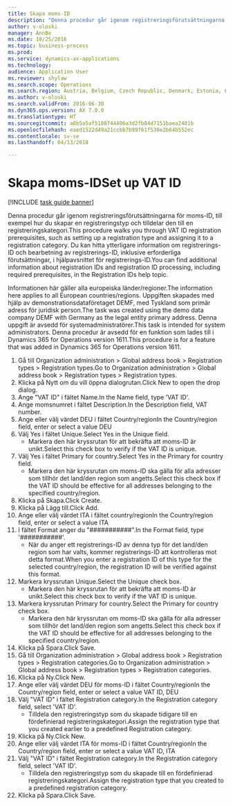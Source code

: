 ```yaml
--- 
title: Skapa moms-ID
description: "Denna procedur går igenom registreringsförutsättningarna för moms-ID, till exempel hur du skapar en registreringstyp och tilldelar den till en registreringskategori."
author: v-oloski
manager: AnnBe
ms.date: 10/25/2016
ms.topic: business-process
ms.prod: 
ms.service: dynamics-ax-applications
ms.technology: 
audience: Application User
ms.reviewer: shylaw
ms.search.scope: Operations
ms.search.region: Austria, Belgium, Czech Republic, Denmark, Estonia, Finland, France, Germany, Hungary, Ireland, Italy, Latvia, Lithuania, Netherlands, Poland, Spain, Sweden, United Kingdom
ms.author: v-oloski
ms.search.validFrom: 2016-06-30
ms.dyn365.ops.version: AX 7.0.0
ms.translationtype: HT
ms.sourcegitcommit: a8b5a5af5108744406a3d2fb84d7151baea2481b
ms.openlocfilehash: eaed1522d49a21ccbb7b99f61f530e2b64b552ec
ms.contentlocale: sv-se
ms.lasthandoff: 04/13/2018

---
```

# <a name="set-up-vat-id"></a><span data-ttu-id="fa50c-103">Skapa moms-ID</span><span class="sxs-lookup"><span data-stu-id="fa50c-103">Set up VAT ID</span></span>

[!INCLUDE [task guide banner](../../includes/task-guide-banner.md)]

<span data-ttu-id="fa50c-104">Denna procedur går igenom registreringsförutsättningarna för moms-ID, till exempel hur du skapar en registreringstyp och tilldelar den till en registreringskategori.</span><span class="sxs-lookup"><span data-stu-id="fa50c-104">This procedure walks you through VAT ID registration prerequisites, such as setting up a registration type and assigning it to a registration category.</span></span> <span data-ttu-id="fa50c-105">Du kan hitta ytterligare information om registrerings-ID och bearbetning av registrerings-ID, inklusive erforderliga förutsättningar, i hjälpavsnittet för registrerings-ID.</span><span class="sxs-lookup"><span data-stu-id="fa50c-105">You can find additional information about registration IDs and registration ID processing, including required prerequisites, in the Registration IDs help topic.</span></span> 

<span data-ttu-id="fa50c-106">Informationen här gäller alla europeiska länder/regioner.</span><span class="sxs-lookup"><span data-stu-id="fa50c-106">The information here applies to all European countries/regions.</span></span> <span data-ttu-id="fa50c-107">Uppgiften skapades med hjälp av demonstrationsdataföretaget DEMF, med Tyskland som primär adress för juridisk person.</span><span class="sxs-lookup"><span data-stu-id="fa50c-107">The task was created using the demo data company DEMF with Germany as the legal entity primary address.</span></span> <span data-ttu-id="fa50c-108">Denna uppgift är avsedd för systemadministratörer.</span><span class="sxs-lookup"><span data-stu-id="fa50c-108">This task is intended for system administrators.</span></span> <span data-ttu-id="fa50c-109">Denna procedur är avsedd för en funktion som lades till i Dynamics 365 for Operations version 1611.</span><span class="sxs-lookup"><span data-stu-id="fa50c-109">This procedure is for a feature that was added in Dynamics 365 for Operations version 1611.</span></span>

1. <span data-ttu-id="fa50c-110">Gå till Organization administration > Global address book > Registration types > Registration types.</span><span class="sxs-lookup"><span data-stu-id="fa50c-110">Go to Organization administration > Global address book > Registration types > Registration types.</span></span>
2. <span data-ttu-id="fa50c-111">Klicka på Nytt om du vill öppna dialogrutan.</span><span class="sxs-lookup"><span data-stu-id="fa50c-111">Click New to open the drop dialog.</span></span>
3. <span data-ttu-id="fa50c-112">Ange "VAT ID" i fältet Name.</span><span class="sxs-lookup"><span data-stu-id="fa50c-112">In the Name field, type 'VAT ID'.</span></span>
4. <span data-ttu-id="fa50c-113">Ange momsnumret i fältet Description.</span><span class="sxs-lookup"><span data-stu-id="fa50c-113">In the Description field, VAT number.</span></span>
5. <span data-ttu-id="fa50c-114">Ange eller välj värdet DEU i fältet Country/region</span><span class="sxs-lookup"><span data-stu-id="fa50c-114">In the Country/region field, enter or select a value DEU</span></span>
6. <span data-ttu-id="fa50c-115">Välj Yes i fältet Unique.</span><span class="sxs-lookup"><span data-stu-id="fa50c-115">Select Yes in the Unique field.</span></span>
    * <span data-ttu-id="fa50c-116">Markera den här kryssrutan för att bekräfta att moms-ID är unikt.</span><span class="sxs-lookup"><span data-stu-id="fa50c-116">Select this check box to verify if the VAT ID is unique.</span></span>  
7. <span data-ttu-id="fa50c-117">Välj Yes i fältet Primary for country.</span><span class="sxs-lookup"><span data-stu-id="fa50c-117">Select Yes in the Primary for country field.</span></span>
    * <span data-ttu-id="fa50c-118">Markera den här kryssrutan om moms-ID ska gälla för alla adresser som tillhör det land/den region som angetts.</span><span class="sxs-lookup"><span data-stu-id="fa50c-118">Select this check box if the VAT ID should be effective for all addresses belonging to the specified country/region.</span></span>  
8. <span data-ttu-id="fa50c-119">Klicka på Skapa.</span><span class="sxs-lookup"><span data-stu-id="fa50c-119">Click Create.</span></span>
9. <span data-ttu-id="fa50c-120">Klicka på Lägg till.</span><span class="sxs-lookup"><span data-stu-id="fa50c-120">Click Add.</span></span>
10. <span data-ttu-id="fa50c-121">Ange eller välj värdet ITA i fältet country/region</span><span class="sxs-lookup"><span data-stu-id="fa50c-121">In the Country/region field, enter or select a value ITA</span></span>
11. <span data-ttu-id="fa50c-122">I fältet Format anger du "###########".</span><span class="sxs-lookup"><span data-stu-id="fa50c-122">In the Format field, type '###########'.</span></span>
    * <span data-ttu-id="fa50c-123">När du anger ett registrerings-ID av denna typ för det land/den region som har valts, kommer registrerings-ID att kontrolleras mot detta format.</span><span class="sxs-lookup"><span data-stu-id="fa50c-123">When you enter a registration ID of this type for the selected country/region, the registration ID will be verified against this format.</span></span>  
12. <span data-ttu-id="fa50c-124">Markera kryssrutan Unique.</span><span class="sxs-lookup"><span data-stu-id="fa50c-124">Select the Unique check box.</span></span>
    * <span data-ttu-id="fa50c-125">Markera den här kryssrutan för att bekräfta att moms-ID är unikt.</span><span class="sxs-lookup"><span data-stu-id="fa50c-125">Select this check box to verify if the VAT ID is unique.</span></span>  
13. <span data-ttu-id="fa50c-126">Markera kryssrutan Primary for country.</span><span class="sxs-lookup"><span data-stu-id="fa50c-126">Select the Primary for country check box.</span></span>
    * <span data-ttu-id="fa50c-127">Markera den här kryssrutan om moms-ID ska gälla för alla adresser som tillhör det land/den region som angetts.</span><span class="sxs-lookup"><span data-stu-id="fa50c-127">Select this check box if the VAT ID should be effective for all addresses belonging to the specified country/region.</span></span>  
14. <span data-ttu-id="fa50c-128">Klicka på Spara.</span><span class="sxs-lookup"><span data-stu-id="fa50c-128">Click Save.</span></span>
15. <span data-ttu-id="fa50c-129">Gå till Organization administration > Global address book > Registration types > Registration categories.</span><span class="sxs-lookup"><span data-stu-id="fa50c-129">Go to Organization administration > Global address book > Registration types > Registration categories.</span></span>
16. <span data-ttu-id="fa50c-130">Klicka på Ny.</span><span class="sxs-lookup"><span data-stu-id="fa50c-130">Click New.</span></span>
17. <span data-ttu-id="fa50c-131">Ange eller välj värdet DEU för moms-ID i fältet Country/region</span><span class="sxs-lookup"><span data-stu-id="fa50c-131">In the Country/region field, enter or select a value VAT ID, DEU</span></span>
18. <span data-ttu-id="fa50c-132">Välj "VAT ID" i fältet Registration category.</span><span class="sxs-lookup"><span data-stu-id="fa50c-132">In the Registration category field, select 'VAT ID'.</span></span>
    * <span data-ttu-id="fa50c-133">Tilldela den registreringstyp som du skapade tidigare till en fördefinierad registreringskategori.</span><span class="sxs-lookup"><span data-stu-id="fa50c-133">Assign the registration type that you created earlier to a predefined Registration category.</span></span>  
19. <span data-ttu-id="fa50c-134">Klicka på Ny.</span><span class="sxs-lookup"><span data-stu-id="fa50c-134">Click New.</span></span>
20. <span data-ttu-id="fa50c-135">Ange eller välj värdet ITA för moms-ID i fältet Country/region</span><span class="sxs-lookup"><span data-stu-id="fa50c-135">In the Country/region field, enter or select a value VAT ID, ITA</span></span>
21. <span data-ttu-id="fa50c-136">Välj "VAT ID" i fältet Registration category.</span><span class="sxs-lookup"><span data-stu-id="fa50c-136">In the Registration category field, select 'VAT ID'.</span></span>
    * <span data-ttu-id="fa50c-137">Tilldela den registreringstyp som du skapade till en fördefinierad registreringskategori.</span><span class="sxs-lookup"><span data-stu-id="fa50c-137">Assign the registration type that you created to a predefined registration category.</span></span>  
22. <span data-ttu-id="fa50c-138">Klicka på Spara.</span><span class="sxs-lookup"><span data-stu-id="fa50c-138">Click Save.</span></span>


